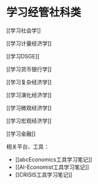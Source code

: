 # 学习经管社科类


[[学习社会学]]

[[学习计量经济学]]


[[学习DSGE]]
  
[[学习货币银行学]]
  
[[学习复杂经济学]]
  
[[学习演化经济学]]

[[学习微观经济学]]

[[学习宏观经济学]]
  
[[学习金融]]

相关平台、工具：
- [[abcEconomics工具学习笔记]]
- [[AI-Economist工具学习笔记]]
- [[CRISIS工具学习笔记]]

